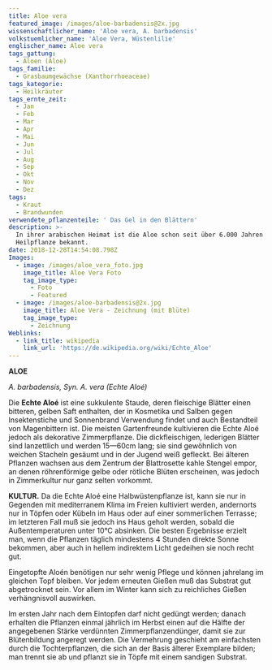 ```yaml
---
title: Aloe vera
featured_image: /images/aloe-barbadensis@2x.jpg
wissenschaftlicher_name: 'Aloe vera, A. barbadensis'
volkstuemlicher_name: 'Aloe Vera, Wüstenlilie'
englischer_name: Aloe vera
tags_gattung:
  - Aloen (Aloe)
tags_familie:
  - Grasbaumgewächse (Xanthorrhoeaceae)
tags_kategorie:
  - Heilkräuter
tags_ernte_zeit:
  - Jan
  - Feb
  - Mar
  - Apr
  - Mai
  - Jun
  - Jul
  - Aug
  - Sep
  - Okt
  - Nov
  - Dez
tags:
  - Kraut
  - Brandwunden
verwendete_pflanzenteile: ' Das Gel in den Blättern'
description: >-
  In ihrer arabischen Heimat ist die Aloe schon seit über 6.000 Jahren als
  Heilpflanze bekannt.
date: 2018-12-28T14:54:08.798Z
Images:
  - image: /images/aloe_vera_foto.jpg
    image_title: Aloe Vera Foto
    tag_image_type:
      - Foto
      - Featured
  - image: /images/aloe-barbadensis@2x.jpg
    image_title: Aloe Vera - Zeichnung (mit Blüte)
    tag_image_type:
      - Zeichnung
Weblinks:
  - link_title: wikipedia
    link_url: 'https://de.wikipedia.org/wiki/Echte_Aloe'
---
```

**ALOE**

_A. barbadensis, Syn. A. vera (Echte Aloé)_



Die **Echte Aloé** ist eine sukkulente Staude, deren fleischige Blätter einen bitteren, gelben Saft enthalten, der in Kosmetika und Salben gegen Insektenstiche und Sonnenbrand Verwendung findet und auch Bestandteil von Magenbittern ist. Die meisten Gartenfreunde kultivieren die Echte Aloé jedoch als dekorative Zimmerpflanze. Die dickfleischigen, lederigen Blätter sind lanzettlich und werden 15—60cm lang; sie sind gewöhnlich von weichen Stacheln gesäumt und in der Jugend weiß gefleckt. Bei älteren Pflanzen wachsen aus dem Zentrum der Blattrosette kahle Stengel empor, an denen röhrenförmige gelbe oder rötliche Blüten erscheinen, was jedoch in Zimmerkultur nur ganz selten vorkommt.   



**KULTUR.** Da die Echte Aloé eine Halbwüstenpflanze ist, kann sie nur in Gegenden mit mediterranem Klima im Freien kultiviert werden, andernorts nur in Töpfen oder Kübeln im Haus oder auf einer sommerlichen Terrasse; im letzteren Fall muß sie jedoch ins Haus geholt werden, sobald die Außentemperaturen unter 10°C absinken. Die besten Ergebnisse erzielt man, wenn die Pflanzen täglich mindestens 4 Stunden direkte Sonne bekommen, aber auch in hellem indirektem Licht gedeihen sie noch recht gut.   



Eingetopfte Aloén benötigen nur sehr wenig Pflege und können jahrelang im gleichen Topf bleiben. Vor jedem erneuten Gießen muß    das Substrat gut abgetrocknet sein. Vor allem im Winter kann sich zu reichliches Gießen verhängnisvoll auswirken.   



Im ersten Jahr nach dem Eintopfen darf nicht gedüngt werden; danach erhalten die Pflanzen einmal jährlich im Herbst einen auf die Hälfte der angegebenen Stärke verdünnten Zimmerpflanzendünger, damit sie zur Blütenbildung angeregt werden. Die Vermehrung geschieht am einfachsten durch die Tochterpflanzen, die sich an der Basis älterer Exemplare bilden; man trennt sie ab und pflanzt sie in Töpfe mit einem sandigen Substrat.
